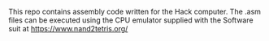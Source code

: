 This repo contains assembly code written for the Hack computer. The .asm files can be executed using the CPU emulator supplied with the Software suit at https://www.nand2tetris.org/
